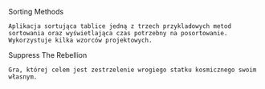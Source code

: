 Sorting Methods 

    Aplikacja sortująca tablice jedną z trzech przykladowych metod sortowania oraz wyświetlająca czas potrzebny na posortowanie.
    Wykorzystuje kilka wzorców projektowych.

Suppress The Rebellion

    Gra, której celem jest zestrzelenie wrogiego statku kosmicznego swoim własnym.

